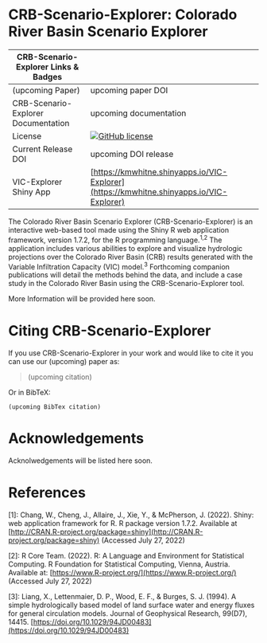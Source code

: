 CRB-Scenario-Explorer: Colorado River Basin Scenario Explorer
=============================
| CRB-Scenario-Explorer Links & Badges              |                                                                             |
|------------------------|----------------------------------------------------------------------------------------------------------------------------------------------------------------------------------------------------------|
| (upcoming Paper)             | upcoming paper DOI |
| CRB-Scenario-Explorer Documentation      | upcoming documentation |
| License                | [![GitHub license](https://img.shields.io/badge/license-GPLv3-blue.svg)](https://raw.githubusercontent.com/kwhitney727/CRB-Scenario-Explorer/master/LICENSE) |
| Current Release DOI    | upcoming DOI release |
| VIC-Explorer Shiny App        | [https://kmwhitne.shinyapps.io/VIC-Explorer](https://kmwhitne.shinyapps.io/VIC-Explorer) |

The Colorado River Basin Scenario Explorer (CRB-Scenario-Explorer) is an interactive web-based tool made using the Shiny R web application framework, version 1.7.2, for the R programming language.<sup>1,2</sup>
The application includes various abilities to explore and visualize hydrologic projections over the Colorado River Basin (CRB) results generated with the Variable Infiltration Capacity (VIC) model.<sup>3</sup>
Forthcoming companion publications will detail the methods behind the data, and include a case study in the Colorado River Basin using the CRB-Scenario-Explorer tool.

More Information will be provided here soon.

Citing CRB-Scenario-Explorer
=============
If you use CRB-Scenario-Explorer in your work and would like to cite it you can use our (upcoming) paper as:

 > (upcoming citation)

Or in BibTeX: 
``` 
(upcoming BibTex citation)
``` 

Acknowledgements
================
Acknolwedgements will be listed here soon.


References
==========

[1]: Chang, W., Cheng, J., Allaire, J., Xie, Y., & McPherson, J. (2022). Shiny: web application framework for R. R package version 1.7.2. Available at [http://CRAN.R-project.org/package=shiny](http://CRAN.R-project.org/package=shiny) (Accessed July 27, 2022)

[2]: R Core Team. (2022). R: A Language and Environment for Statistical Computing. R Foundation for Statistical Computing, Vienna, Austria. Available at: [https://www.R-project.org/](https://www.R-project.org/) (Accessed July 27, 2022)

[3]: Liang, X., Lettenmaier, D. P., Wood, E. F., & Burges, S. J. (1994). A simple hydrologically based model of land surface water and energy fluxes for general circulation models. Journal of Geophysical Research, 99(D7), 14415. [https://doi.org/10.1029/94JD00483](https://doi.org/10.1029/94JD00483)
